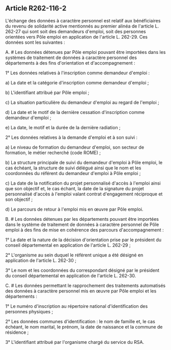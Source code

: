 ## Article R262-116-2

L'échange des données à caractère personnel est relatif aux bénéficiaires du revenu de solidarité active
mentionnés au premier alinéa de l'article L. 262-27 qui sont soit des demandeurs d'emploi, soit des personnes
orientées vers Pôle emploi en application de l'article L. 262-29. Ces données sont les suivantes :

A. # Les données détenues par Pôle emploi pouvant être importées dans les systèmes de traitement de
données à caractère personnel des départements à des fins d'orientation et d'accompagnement :

1° Les données relatives à l'inscription comme demandeur d'emploi :

a) La date et la catégorie d'inscription comme demandeur d'emploi ;

b) L'identifiant attribué par Pôle emploi ;


c) La situation particulière du demandeur d'emploi au regard de l'emploi ;

d) La date et le motif de la dernière cessation d'inscription comme demandeur d'emploi ;

e) La date, le motif et la durée de la dernière radiation ;

2° Les données relatives à la demande d'emploi et à son suivi :

a) Le niveau de formation du demandeur d'emploi, son secteur de formation, le métier recherché (code
ROME) ;

b) La structure principale de suivi du demandeur d'emploi à Pôle emploi, le cas échéant, la structure de suivi
délégué ainsi que le nom et les coordonnées du référent du demandeur d'emploi à Pôle emploi ;

c) La date de la notification du projet personnalisé d'accès à l'emploi ainsi que son objectif et, le cas échant,
la date de la signature du projet personnalisé d'accès à l'emploi valant contrat d'engagement réciproque et son
objectif ;

d) Le parcours de retour à l'emploi mis en œuvre par Pôle emploi.

B. # Les données détenues par les départements pouvant être importées dans le système de traitement
de données à caractère personnel de Pôle emploi à des fins de mise en cohérence des parcours
d'accompagnement :

1° La date et la nature de la décision d'orientation prise par le président du conseil départemental en
application de l'article L. 262-29 ;

2° L'organisme au sein duquel le référent unique a été désigné en application de l'article L. 262-30 ;

3° Le nom et les coordonnées du correspondant désigné par le président du conseil départemental en
application de l'article L. 262-30.

C. # Les données permettant le rapprochement des traitements automatisés des données à caractère personnel
mis en œuvre par Pôle emploi et les départements :

1° Le numéro d'inscription au répertoire national d'identification des personnes physiques ;

2° Les données communes d'identification : le nom de famille et, le cas échéant, le nom marital, le prénom,
la date de naissance et la commune de résidence ;

3° L'identifiant attribué par l'organisme chargé du service du RSA.


